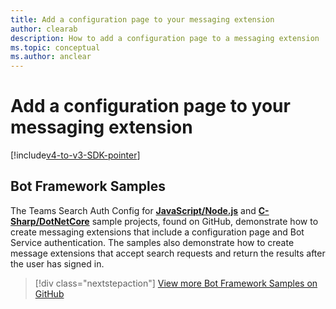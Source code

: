 ```yaml
---
title: Add a configuration page to your messaging extension
author: clearab
description: How to add a configuration page to a messaging extension
ms.topic: conceptual
ms.author: anclear
---
```

# Add a configuration page to your messaging extension

[!include[v4-to-v3-SDK-pointer](~/includes/v4-to-v3-pointer-me.md)]

## Bot Framework Samples

The Teams Search Auth Config for [**JavaScript/Node.js**](https://github.com/microsoft/BotBuilder-Samples/tree/master/samples/javascript_nodejs/52.teams-messaging-extensions-search-auth-config) and [**C-Sharp/DotNetCore**](https://github.com/microsoft/BotBuilder-Samples/tree/master/samples/csharp_dotnetcore/52.teams-messaging-extensions-search-auth-config) sample projects, found on GitHub, demonstrate how to create messaging extensions that include a configuration page and Bot Service authentication. The samples also demonstrate how to create message extensions that accept search requests and return the results after the user has signed in.

> [!div class="nextstepaction"]
> [View more Bot Framework Samples on GitHub](https://github.com/microsoft/BotBuilder-Samples)
